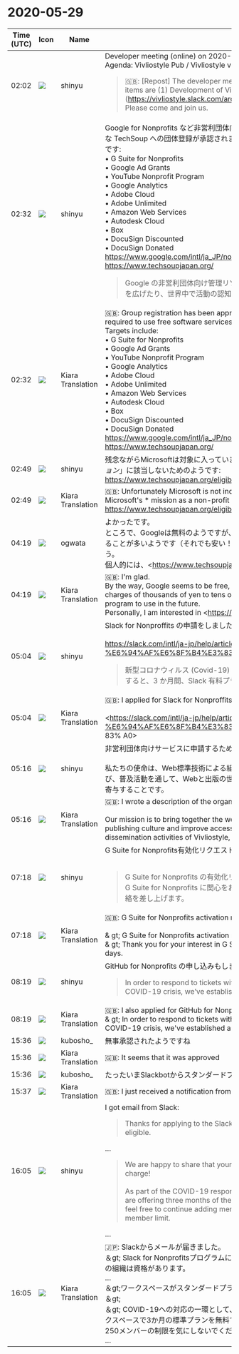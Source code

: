 # 2020-05-29

|Time (UTC)|Icon|Name|Message|
|---|---|---|---|
|02:02|![](https://avatars.slack-edge.com/2018-04-27/354445776386_e258f5ed5ba887b08668_72.jpg)|shinyu|Developer meeting (online) on 2020-06-06 14:00 JST<br>Agenda: Vivliostyle Pub / Vivliostyle v2.1.0 release / Consultation from Libroworks / Others<br><blockquote>🇬🇧: [Repost] The developer meeting in June will start on Saturday, 6th, from 14:00. Agenda items are (1) Development of Vivliostyle Pub, (2) Consultation on Rebroworks (<https://vivliostyle.slack.com/archives/CAECW4S93/p1589353713087200>), (3) Others.<br>Please come and join us.</blockquote>|
|02:32|![](https://avatars.slack-edge.com/2018-04-27/354445776386_e258f5ed5ba887b08668_72.jpg)|shinyu|Google for Nonprofits など非営利団体向けにソフトウェア利用が無料になるサービスを利用するのに必要な TechSoup への団体登録が承認されました（団体 Vivliostyle Foundation として）。次のものなど対象です:<br>• G Suite for Nonprofits<br>• Google Ad Grants<br>• YouTube Nonprofit Program<br>• Google Analytics<br>• Adobe Cloud<br>• Adobe Unlimited<br>• Amazon Web Services<br>• Autodesk Cloud<br>• Box<br>• DocuSign Discounted<br>• DocuSign Donated<br><https://www.google.com/intl/ja_JP/nonprofits/><br><https://www.techsoupjapan.org/><br><blockquote>Google の非営利団体向け管理リソースを使うと、活動に関心を持つ人々とつながったり、支援の輪を広げたり、世界中で活動の認知度を高めたりすることができるようになります。</blockquote>|
|02:32|![](https://avatars.slack-edge.com/2019-08-21/732685848020_f3f20736795184660348_72.png)|Kiara Translation|🇬🇧: Group registration has been approved (as Vivliostyle Foundation) for TechSoup, which is required to use free software services for non-profit organizations such as Google for Nonprofits. Targets include:<br>• G Suite for Nonprofits<br>• Google Ad Grants<br>• YouTube Nonprofit Program<br>• Google Analytics<br>• Adobe Cloud<br>• Adobe Unlimited<br>• Amazon Web Services<br>• Autodesk Cloud<br>• Box<br>• DocuSign Discounted<br>• DocuSign Donated<br><https://www.google.com/intl/ja_JP/nonprofits/><br><https://www.techsoupjapan.org/>|
|02:49|![](https://avatars.slack-edge.com/2018-04-27/354445776386_e258f5ed5ba887b08668_72.jpg)|shinyu|残念ながらMicrosoftは対象に入っていません。Microsoftの「*寄贈対象となる非営利団体としてのミッション*」に該当しないためのようです: <https://www.techsoupjapan.org/eligibility_criteria/microsoft_eligibility_criteria>|
|02:49|![](https://avatars.slack-edge.com/2019-08-21/732685848020_f3f20736795184660348_72.png)|Kiara Translation|🇬🇧: Unfortunately Microsoft is not included. It seems that it is because it does not correspond to Microsoft's * mission as a non-profit organization to be donated *: <https://www.techsoupjapan.org/eligibility_criteria/microsoft_eligibility_criteria>|
|04:19|![](https://avatars.slack-edge.com/2019-11-22/845042642576_070441337abaca9fb7b3_72.png)|ogwata|よかったです。<br>ところで、Googleは無料のようですが、他も全部無料というわけでなく、数千円〜数万円の使用料がかかることが多いようです（それでも安い！）。今後、どのプログラムを利用するか選定をすすめていきましょう。<br>個人的には、<https://www.techsoupjapan.org/node/787166|Tableau> に興味があります。|
|04:19|![](https://avatars.slack-edge.com/2019-08-21/732685848020_f3f20736795184660348_72.png)|Kiara Translation|🇬🇧: I'm glad.<br>By the way, Google seems to be free, but not all others are free, and it seems that there are often charges of thousands of yen to tens of thousands of yen (still cheap!). Let's recommend which program to use in the future.<br>Personally, I am interested in <https://www.techsoupjapan.org/node/787166|Tableau>.|
|05:04|![](https://avatars.slack-edge.com/2018-04-27/354445776386_e258f5ed5ba887b08668_72.jpg)|shinyu|Slack for Nonproffits の申請をしました。これが承認されると、無料でスタンダードプランになります。<br><br><https://slack.com/intl/ja-jp/help/articles/204368833-Slack-%E3%81%AE-NPO-%E6%94%AF%E6%8F%B4%E3%83%97%E3%83%AD%E3%82%B0%E3%83%A9%E3%83%A0><br><blockquote>新型コロナウィルス (Covid-19) と戦う組織の皆さまへ : このフォームに入力してリクエストを申請すると、3 か月間、Slack 有料プランを無料でご利用...</blockquote>|
|05:04|![](https://avatars.slack-edge.com/2019-08-21/732685848020_f3f20736795184660348_72.png)|Kiara Translation|🇬🇧: I applied for Slack for Nonproffits. Once approved, it will be a standard plan for free.<br><br><https://slack.com/intl/ja-jp/help/articles/204368833-Slack-%E3%81%AE-NPO-%E6%94%AF%E6%8F%B4%E3%83%97 % E3% 83% AD% E3% 82% B0% E3% 83% A9% E3% 83% A0>|
|05:16|![](https://avatars.slack-edge.com/2018-04-27/354445776386_e258f5ed5ba887b08668_72.jpg)|shinyu|非営利団体向けサービスに申請するための団体の説明を書いた:<br><br>私たちの使命は、Web標準技術による組版システムVivliostyleのオープンソース開発、メンテナンスおよび、普及活動を通して、Webと出版の世界をひとつにして、出版文化継承とアクセシビリティーの向上に寄与することです。|
|05:16|![](https://avatars.slack-edge.com/2019-08-21/732685848020_f3f20736795184660348_72.png)|Kiara Translation|🇬🇧: I wrote a description of the organization to apply for nonprofit services:<br><br>Our mission is to bring together the world of Web and publishing, contribute to the succession of publishing culture and improve accessibility through open source development, maintenance, and dissemination activities of Vivliostyle, a typesetting system based on Web standard technology.|
|07:18|![](https://avatars.slack-edge.com/2018-04-27/354445776386_e258f5ed5ba887b08668_72.jpg)|shinyu|G Suite for Nonprofits有効化リクエストした<br><br><blockquote>G Suite for Nonprofits の有効化リクエストを受け付けました<br>G Suite for Nonprofits に関心をお寄せいただきありがとうございます。3 営業日以内に改めてご連絡を差し上げます。</blockquote>|
|07:18|![](https://avatars.slack-edge.com/2019-08-21/732685848020_f3f20736795184660348_72.png)|Kiara Translation|🇬🇧: G Suite for Nonprofits activation request<br><br>&amp; gt; G Suite for Nonprofits activation request accepted<br>&amp; gt; Thank you for your interest in G Suite for Nonprofits. We will get back to you within 3 business days.|
|08:19|![](https://avatars.slack-edge.com/2018-04-27/354445776386_e258f5ed5ba887b08668_72.jpg)|shinyu|GitHub for Nonprofits の申し込みもしました。<br><blockquote>In order to respond to tickets with the greatest urgency as quickly as possible during the COVID-19 crisis, we’ve established a <https://support.github.com/covid-19|priority order>. …</blockquote>というメールが返ってきました。コロナの影響で審査に時間かかるのかも。|
|08:19|![](https://avatars.slack-edge.com/2019-08-21/732685848020_f3f20736795184660348_72.png)|Kiara Translation|🇬🇧: I also applied for GitHub for Nonprofits.<br>&amp; gt; In order to respond to tickets with the greatest urgency as quickly as possible during the COVID-19 crisis, we've established a <https://support.github.com/covid-19|priority order> ....<br>I received an email. It may take a lot of time due to the influence of corona.|
|15:36|![](https://secure.gravatar.com/avatar/1f9e7066d4a1b6eb720fced005a15e84.jpg?s=72&d=https%3A%2F%2Fa.slack-edge.com%2Fdf10d%2Fimg%2Favatars%2Fava_0003-72.png)|kubosho_|無事承認されたようですね|
|15:36|![](https://avatars.slack-edge.com/2019-08-21/732685848020_f3f20736795184660348_72.png)|Kiara Translation|🇬🇧: It seems that it was approved|
|15:36|![](https://secure.gravatar.com/avatar/1f9e7066d4a1b6eb720fced005a15e84.jpg?s=72&d=https%3A%2F%2Fa.slack-edge.com%2Fdf10d%2Fimg%2Favatars%2Fava_0003-72.png)|kubosho_|たったいまSlackbotからスタンダードプランへ更新されたと通知が来ました|
|15:37|![](https://avatars.slack-edge.com/2019-08-21/732685848020_f3f20736795184660348_72.png)|Kiara Translation|🇬🇧: I just received a notification from Slackbot that I have updated to the standard plan|
|16:05|![](https://avatars.slack-edge.com/2018-04-27/354445776386_e258f5ed5ba887b08668_72.jpg)|shinyu|I got email from Slack:<br><blockquote>Thanks for applying to the Slack for Nonprofits program. Congratulations! Your organization is eligible. </blockquote>…<br><blockquote>We are happy to share that your workspace has been moved to the Standard plan, free of charge!<br><br>As part of the COVID-19 response, we have temporarily lifted the 250 member maximum and are offering three months of the Standard plan free of charge, for any size workspace. Please feel free to continue adding members to your workspace and do not worry about the 250 member limit.</blockquote>…|
|16:05|![](https://avatars.slack-edge.com/2019-08-21/732685848020_f3f20736795184660348_72.png)|Kiara Translation|🇯🇵: Slackからメールが届きました。<br>＆gt; Slack for Nonprofitsプログラムにお申し込みいただきありがとうございます。おめでとう！あなたの組織は資格があります。<br>…<br>＆gt;ワークスペースがスタンダードプランに無料で移動しました。<br>＆gt;<br>＆gt; COVID-19への対応の一環として、250メンバーの最大数を一時的に引き上げ、あらゆる規模のワークスペースで3か月の標準プランを無料で提供しています。引き続きワークスペースにメンバーを追加し、250メンバーの制限を気にしないでください。<br>…|
